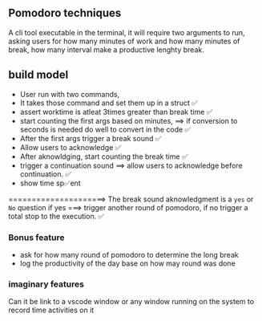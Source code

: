 ## Pomodoro techniques
A cli tool executable in the terminal, it will require two arguments to run, asking users for how many minutes of work and how many minutes of break, how many interval make a productive  lenghty break.

## build model

- User run with two commands, 
- It takes those command and set them up in a struct ✅
- assert worktime is atleat 3times greater than break time ✅
- start counting the first args based on minutes, ==> if conversion to seconds is needed do well to convert in the code ✅
- After the first args trigger a break sound ✅
- Allow users to acknowledge ✅
- After aknowldging, start counting the break time ✅
- trigger a continuation sound ==> allow users to acknowledge before continuation. ✅
- show time sp✅ent

=====================> The break sound aknowledgment is a `yes` or `No` question
if yes ===> trigger another round of pomodoro, if no trigger a total stop to the execution. ✅


### Bonus feature 
- ask for how many round of pomodoro to determine the long break 
- log the productivity of the day base on how may round was done

### imaginary features
 
Can it be link to a vscode window or any window running on the system to record time activities on it 